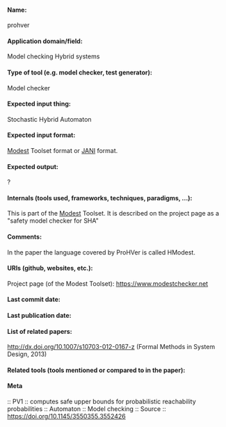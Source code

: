 #### Name:
prohver

#### Application domain/field:
Model checking
Hybrid systems

#### Type of tool (e.g. model checker, test generator):
Model checker

#### Expected input thing:
Stochastic Hybrid Automaton

#### Expected input format:
[Modest](../Frameworks/Modest.md) Toolset format or [JANI](../../Formats/JANI.md) format.

#### Expected output:
?

#### Internals (tools used, frameworks, techniques, paradigms, ...):
This is part of the [Modest](../Frameworks/Modest.md) Toolset. It is described on the project page as a "safety model checker for SHA"

#### Comments:
In the paper the language covered by ProHVer is called HModest.

#### URIs (github, websites, etc.):
Project page (of the Modest Toolset): https://www.modestchecker.net

#### Last commit date:

#### Last publication date:

#### List of related papers:
http://dx.doi.org/10.1007/s10703-012-0167-z (Formal Methods in System Design, 2013)

#### Related tools (tools mentioned or compared to in the paper):

#### Meta
:: PV1 :: computes safe upper bounds for probabilistic reachability probabilities
:: Automaton
:: Model checking
:: Source :: https://doi.org/10.1145/3550355.3552426
